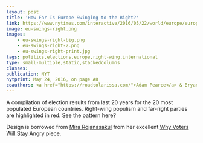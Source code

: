 ```yaml
---
layout: post
title: 'How Far Is Europe Swinging to the Right?'
link: https://www.nytimes.com/interactive/2016/05/22/world/europe/europe-right-wing-austria-hungary.html
image: eu-swings-right.png
images:
    - eu-swings-right-big.png
    - eu-swings-right-2.png
    - eu-swings-right-print.jpg
tags: politics,elections,europe,right-wing,international
type: small-multiple,static,stackedcolumns
classes:
publication: NYT
nytprint: May 24, 2016, on page A8
coauthors: <a href="https://roadtolarissa.com/">Adam Pearce</a> & Bryant Rousseau
---
```


A compilation of election results from last 20 years for the 20 most populated European countries. Right-wing populism and far-right parties are highlighted in red. See the pattern here?

Design is borrowed from [Mira Rojanasakul](https://rojanasakul.com/) from her excellent [Why Voters Will Stay Angry](https://www.bloomberg.com/graphics/2016-angry-voters/) piece.
